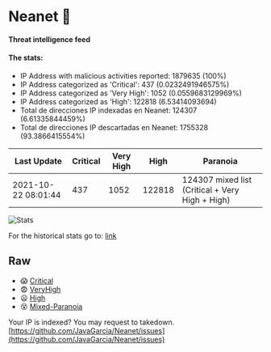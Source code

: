 # Neanet :hocho:
#### Threat intelligence feed
#### The stats:

- IP Address with malicious activities reported: 1879635 (100%)
- IP Address categorized as 'Critical':  437 (0.0232491946575%)
- IP Address categorized as 'Very High':  1052 (0.0559683129969%)
- IP Address categorized as 'High':  122818 (6.53414093694)
- Total de direcciones IP indexadas en Neanet:  124307 (6.61335844459%)
- Total de direcciones IP descartadas en Neanet:  1755328 (93.3866415554%)

| Last Update | Critical | Very High | High | Paranoia |
| --- | --- | --- | --- | --- |
| 2021-10-22 08:01:44 | 437 | 1052 | 122818 | 124307 mixed list (Critical + Very High + High)|

![Stats](https://docs.google.com/spreadsheets/d/e/2PACX-1vSnaNMIXVabIpDJjufMlzH7poXnshF3mgd8Is1g9ytUEzVsP5my4Trn8f-xkoLLQ38xpL3HtmUexLo6/pubchart?oid=501124687&format=image)

For the historical stats go to: [link](/stats.csv)
## Raw
- :scream: [Critical](https://raw.githubusercontent.com/JavaGarcia/Neanet/master/blacklists/neanet_critical.txt)
- :fearful: [VeryHigh](https://raw.githubusercontent.com/JavaGarcia/Neanet/master/blacklists/neanet_veryHigh.txtt)
- :frowning: [High](https://raw.githubusercontent.com/JavaGarcia/Neanet/master/blacklists/neanet_high.txt)
- :dizzy_face: [Mixed-Paranoia](https://raw.githubusercontent.com/JavaGarcia/Neanet/master/blacklists/neanet_all.txt)


Your IP is indexed? You may request to takedown. [https://github.com/JavaGarcia/Neanet/issues](https://github.com/JavaGarcia/Neanet/issues)







































































































































































































































































































































































































































































































































































































































































































































































































































































































































































































































































































































































































































































































































































































































































































































































































































































































































































































































































































































































































































































































































































































































































































































































































































































































































































































































































































































































































































































































































































































































































































































































































































































































































































































































































































































































































































































































































































































































































































































































































































































































































































































































































































































































































































































































































































































































































































































































































































































































































































































































































































































































































































































































































































































































































































































































































































































































































































































































































































































































































































































































































































































































































































































































































































































































































































































































































































































































































































































































































































































































































































































































































































































































































































































































































































































































































































































































































































































































































































































































































































































































































































































































































































































































































































































































































































































































































































































































































































































































































































































































































































































































































































































































































































































































































































































































































































































































































































































